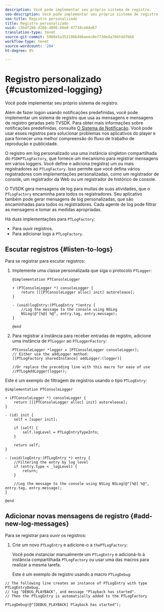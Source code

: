 ```yaml
---
description: Você pode implementar seu próprio sistema de registro.
seo-description: Você pode implementar seu próprio sistema de registro.
seo-title: Registro personalizado
title: Registro personalizado
uuid: c5bdf266-4266-4896-b6e0-47710ce64e67
translation-type: tm+mt
source-git-commit: 5908e5a3521966496aeec0ef730e4a704fddfb68
workflow-type: tm+mt
source-wordcount: '284'
ht-degree: 0%

---
```



# Registro personalizado {#customized-logging}

Você pode implementar seu próprio sistema de registro.

Além de fazer logon usando notificações predefinidas, você pode implementar um sistema de registro que usa as mensagens e mensagens de registro geradas pelo TVSDK. Para obter mais informações sobre notificações predefinidas, consulte [O Sistema de Notificação](../c-psdk-ios-1.4-notification-system/c-psdk-ios-1.4-notification-system.md). Você pode usar esses registros para solucionar problemas nos aplicativos do player e para fornecer uma melhor compreensão do fluxo de trabalho de reprodução e publicidade.

O registro em log personalizado usa uma instância singleton compartilhada do `PSDKPTLogFactory`, que fornece um mecanismo para registrar mensagens em vários loggers. Você define e adiciona (registra) um ou mais registradores ao `PTLogFactory`. Isso permite que você defina vários registradores com implementações personalizadas, como um registrador de console, um registrador da Web ou um registrador de histórico de console.

O TVSDK gera mensagens de log para muitas de suas atividades, que o `PTLogFactory` encaminha para todos os registradores. Seu aplicativo também pode gerar mensagens de log personalizadas, que são encaminhadas para todos os registradores. Cada agente de log pode filtrar as mensagens e tomar as medidas apropriadas.

Há duas implementações para `PTLogFactory`:

* Para ouvir registros.
* Para adicionar logs a `PTLogFactory`.

## Escutar registros {#listen-to-logs}

Para se registrar para escutar registros:
1. Implemente uma classe personalizada que siga o protocolo `PTLogger`:

   ```
   @implementation PTConsoleLogger 
   
   + (PTConsoleLogger *) consoleLogger { 
       return [[[PTConsoleLogger alloc] init] autorelease]; 
   } 
   
   - (void)logEntry:(PTLogEntry *)entry { 
       //Log the message to the console using NSLog  
       NSLog(@"[%@] %@", entry.tag, entry.message); 
   } 
   
   @end
   ```

1. Para registrar a instância para receber entradas de registro, adicione uma instância de `PTLogger` ao `PTLoggerFactory`:

   ```
   PTConsoleLogger *logger = [PTConsoleLogger consoleLogger]; 
   // Either use the addLogger method: 
   [[PTLogFactory sharedInstance] addLogger:(logger)] 
   
   //Or replace the preceding line with this macro for ease of use 
   //PTLogAddLogger(logger); 
   ```

<!--<a id="example_3738B5A8B4C048D28695E62297CF39E3"></a>-->

Este é um exemplo de filtragem de registros usando o tipo `PTLogEntry`:

```
@implementation PTConsoleLogger 
 
+ (PTConsoleLogger *) consoleLogger { 
    return [[[PTConsoleLogger alloc] init] autorelease]; 
} 
 
- (id) init { 
    self = [super init]; 
 
    if (self) { 
        self.logLevel = PTLogEntryTypeInfo; 
    } 
 
    return self; 
} 
 
- (void)logEntry:(PTLogEntry *) entry { 
    //Filtering the entry by log level  
    if (entry.type < _logLevel) { 
        return; 
    } 
 
    //Log the message to the console using NSLog NSLog(@"[%@] %@", entry.tag, entry.message); 
} 
 
@end
```

## Adicionar novas mensagens de registro {#add-new-log-messages}

Para se registrar para ouvir os registros:
1. Crie um novo `PTLogEntry` e adicione-o a `thePTLogFactory`:

   Você pode instanciar manualmente um `PTLogEntry` e adicioná-lo à instância compartilhada `PTLogFactory` ou usar uma das macros para realizar a mesma tarefa.

   Este é um exemplo de registro usando a macro `PTLogDebug`:

<!--<a id="example_F014436E1686468F941F4EBD1A21B18E"></a>-->

```
// The following line creates an instance of PTLogEntry with type PTLogEntryDebug, 
// tag "DEBUG_PLAYBACK", and message "Playback has started". 
// Then the PTLogEntry is automatically added to the PTLogFactory  
 
PTLogDebug(@"[DEBUG_PLAYBACK] Playback has started");
```
